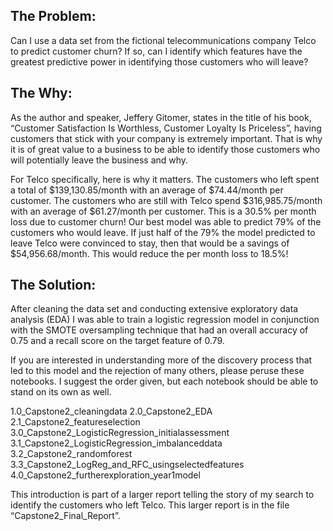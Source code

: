 ## The Problem: 
Can I use a data set from the fictional telecommunications company Telco to predict customer churn?  If so, can I identify which features have the greatest predictive power in identifying those customers who will leave?

## The Why: 
As the author and speaker, Jeffery Gitomer, states in the title of his book, “Customer Satisfaction Is Worthless, Customer Loyalty Is Priceless”, having customers that stick with your company is extremely important. That is why it is of great value to a business to be able to identify those customers who will potentially leave the business and why. 

For Telco specifically, here is why it matters. The customers who left spent a total of $139,130.85/month with an average of $74.44/month per customer. The customers who are still with Telco spend $316,985.75/month with an average of $61.27/month per customer. This is a 30.5% per month loss due to customer churn! Our best model was able to predict 79% of the customers who would leave. If just half of the 79% the model predicted to leave Telco were convinced to stay, then that would be a savings of $54,956.68/month. This would reduce the per month loss to 18.5%!

## The Solution:
After cleaning the data set and conducting extensive exploratory data analysis (EDA) I was able to train a logistic regression model in conjunction with the SMOTE oversampling technique that had an overall accuracy of 0.75 and a recall score on the target feature of 0.79. 

If you are interested in understanding more of the discovery process that led to this model and the rejection of many others, please peruse these notebooks. I suggest the order given, but each notebook should be able to stand on its own as well.

1.0_Capstone2_cleaningdata
2.0_Capstone2_EDA
2.1_Capstone2_featureselection
3.0_Capstone2_LogisticRegression_initialassessment
3.1_Capstone2_LogisticRegression_imbalanceddata
3.2_Capstone2_randomforest
3.3_Capstone2_LogReg_and_RFC_usingselectedfeatures
4.0_Capstone2_furtherexploration_year1model

This introduction is part of a larger report telling the story of my search to identify the customers who left Telco. This larger report is in the file “Capstone2_Final_Report”.

